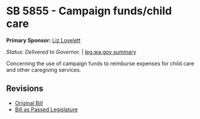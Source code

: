 # SB 5855 - Campaign funds/child care
**Primary Sponsor:** [Liz Lovelett](/person/leg/liz.lovelett.md)

*Status: Delivered to Governor.* | [leg.wa.gov summary](https://app.leg.wa.gov/billsummary?BillNumber=5855&Year=2021)

Concerning the use of campaign funds to reimburse expenses for child care and other caregiving services.

## Revisions
* [Original Bill](1/)
* [Bill as Passed Legislature](1/)